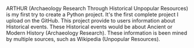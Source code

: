 ARTHUR (Archaeology Research Through Historical Unpopular Resources) is my first try to create a Python project. 
It's the first complete project I upload on the GitHub. 
This project provide to users information about Historical events. 
These Historical events would be about Ancient or Modern History (Archaeology Research). 
These information is been mined by multiple sources, such as Wikipedia (Unpopular Resources). 
